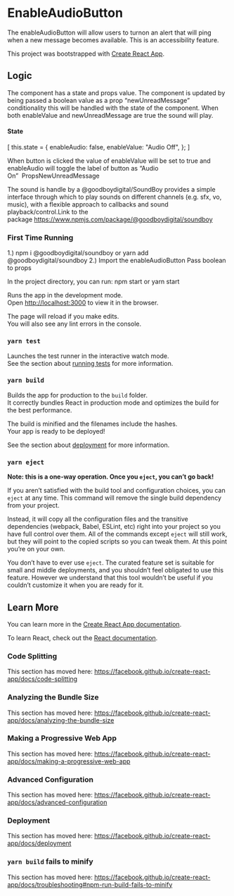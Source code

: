 # EnableAudioButton

The enableAudioButton will allow users to turnon an alert that will ping when a new message becomes available. This is an accessibility feature. 

This project was bootstrapped with [Create React App](https://github.com/facebook/create-react-app).

## Logic

The component has a state and props value. The component is updated by being passed a boolean value as a prop “newUnreadMessage” conditionality this will be handled with the state of the component. When both enableValue and newUnreadMessage are true the sound will play. 

#### State
[ 
    this.state = {
        enableAudio: false,
        enableValue: "Audio Off", 
    };
]

When button is clicked the value of enableValue will be set to true and enableAudio will toggle the label of button as “Audio On”  PropsNewUnreadMessage

The sound is handle by a @goodboydigital/SoundBoy provides a simple interface through which to play sounds on different channels (e.g. sfx, vo, music), with a flexible approach to callbacks and sound playback/control.Link to the package https://www.npmjs.com/package/@goodboydigital/soundboy


### First Time Running
 
1.) npm i @goodboydigital/soundboy or yarn add @goodboydigital/soundboy
2.) Import the enableAudioButton Pass boolean to props

In the project directory, you can run:
    npm start or yarn start 

Runs the app in the development mode.<br />
Open [http://localhost:3000](http://localhost:3000) to view it in the browser.

The page will reload if you make edits.<br />
You will also see any lint errors in the console.

### `yarn test`

Launches the test runner in the interactive watch mode.<br />
See the section about [running tests](https://facebook.github.io/create-react-app/docs/running-tests) for more information.

### `yarn build`

Builds the app for production to the `build` folder.<br />
It correctly bundles React in production mode and optimizes the build for the best performance.

The build is minified and the filenames include the hashes.<br />
Your app is ready to be deployed!

See the section about [deployment](https://facebook.github.io/create-react-app/docs/deployment) for more information.

### `yarn eject`

**Note: this is a one-way operation. Once you `eject`, you can’t go back!**

If you aren’t satisfied with the build tool and configuration choices, you can `eject` at any time. This command will remove the single build dependency from your project.

Instead, it will copy all the configuration files and the transitive dependencies (webpack, Babel, ESLint, etc) right into your project so you have full control over them. All of the commands except `eject` will still work, but they will point to the copied scripts so you can tweak them. At this point you’re on your own.

You don’t have to ever use `eject`. The curated feature set is suitable for small and middle deployments, and you shouldn’t feel obligated to use this feature. However we understand that this tool wouldn’t be useful if you couldn’t customize it when you are ready for it.

## Learn More

You can learn more in the [Create React App documentation](https://facebook.github.io/create-react-app/docs/getting-started).

To learn React, check out the [React documentation](https://reactjs.org/).

### Code Splitting

This section has moved here: https://facebook.github.io/create-react-app/docs/code-splitting

### Analyzing the Bundle Size

This section has moved here: https://facebook.github.io/create-react-app/docs/analyzing-the-bundle-size

### Making a Progressive Web App

This section has moved here: https://facebook.github.io/create-react-app/docs/making-a-progressive-web-app

### Advanced Configuration

This section has moved here: https://facebook.github.io/create-react-app/docs/advanced-configuration

### Deployment

This section has moved here: https://facebook.github.io/create-react-app/docs/deployment

### `yarn build` fails to minify

This section has moved here: https://facebook.github.io/create-react-app/docs/troubleshooting#npm-run-build-fails-to-minify
